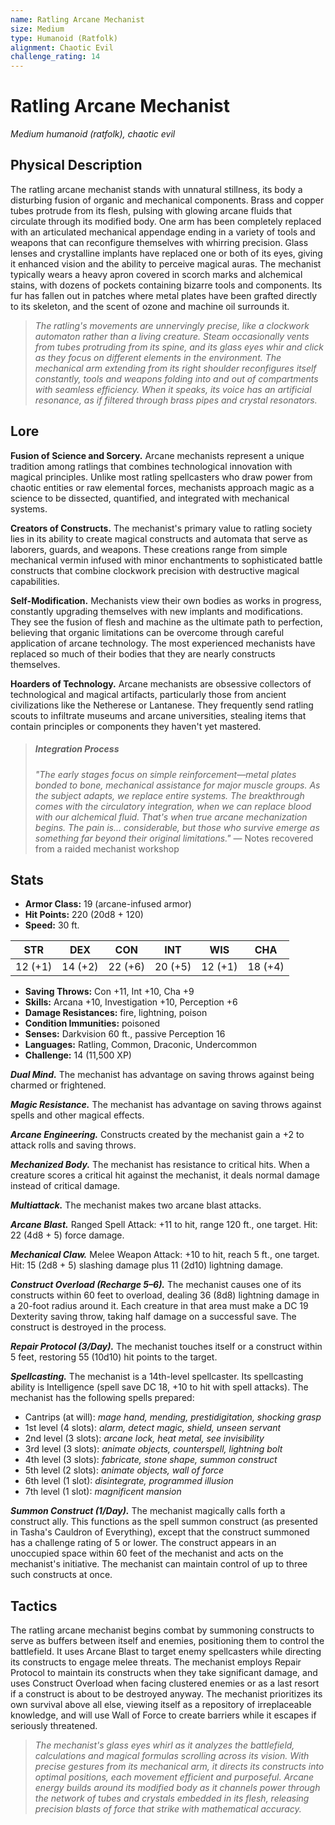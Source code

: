 ```yaml
---
name: Ratling Arcane Mechanist
size: Medium
type: Humanoid (Ratfolk)
alignment: Chaotic Evil
challenge_rating: 14
---
```


# Ratling Arcane Mechanist

*Medium humanoid (ratfolk), chaotic evil*

## Physical Description
The ratling arcane mechanist stands with unnatural stillness, its body a disturbing fusion of organic and mechanical components. Brass and copper tubes protrude from its flesh, pulsing with glowing arcane fluids that circulate through its modified body. One arm has been completely replaced with an articulated mechanical appendage ending in a variety of tools and weapons that can reconfigure themselves with whirring precision. Glass lenses and crystalline implants have replaced one or both of its eyes, giving it enhanced vision and the ability to perceive magical auras. The mechanist typically wears a heavy apron covered in scorch marks and alchemical stains, with dozens of pockets containing bizarre tools and components. Its fur has fallen out in patches where metal plates have been grafted directly to its skeleton, and the scent of ozone and machine oil surrounds it.

> *The ratling's movements are unnervingly precise, like a clockwork automaton rather than a living creature. Steam occasionally vents from tubes protruding from its spine, and its glass eyes whir and click as they focus on different elements in the environment. The mechanical arm extending from its right shoulder reconfigures itself constantly, tools and weapons folding into and out of compartments with seamless efficiency. When it speaks, its voice has an artificial resonance, as if filtered through brass pipes and crystal resonators.*

## Lore
**Fusion of Science and Sorcery.** Arcane mechanists represent a unique tradition among ratlings that combines technological innovation with magical principles. Unlike most ratling spellcasters who draw power from chaotic entities or raw elemental forces, mechanists approach magic as a science to be dissected, quantified, and integrated with mechanical systems.

**Creators of Constructs.** The mechanist's primary value to ratling society lies in its ability to create magical constructs and automata that serve as laborers, guards, and weapons. These creations range from simple mechanical vermin infused with minor enchantments to sophisticated battle constructs that combine clockwork precision with destructive magical capabilities.

**Self-Modification.** Mechanists view their own bodies as works in progress, constantly upgrading themselves with new implants and modifications. They see the fusion of flesh and machine as the ultimate path to perfection, believing that organic limitations can be overcome through careful application of arcane technology. The most experienced mechanists have replaced so much of their bodies that they are nearly constructs themselves.

**Hoarders of Technology.** Arcane mechanists are obsessive collectors of technological and magical artifacts, particularly those from ancient civilizations like the Netherese or Lantanese. They frequently send ratling scouts to infiltrate museums and arcane universities, stealing items that contain principles or components they haven't yet mastered.

> ##### Integration Process
> *"The early stages focus on simple reinforcement—metal plates bonded to bone, mechanical assistance for major muscle groups. As the subject adapts, we replace entire systems. The breakthrough comes with the circulatory integration, when we can replace blood with our alchemical fluid. That's when true arcane mechanization begins. The pain is... considerable, but those who survive emerge as something far beyond their original limitations."*
> — Notes recovered from a raided mechanist workshop

## Stats

- **Armor Class:** 19 (arcane-infused armor)
- **Hit Points:** 220 (20d8 + 120)
- **Speed:** 30 ft.

| STR     | DEX     | CON     | INT     | WIS     | CHA     |
|---------|---------|---------|---------|---------|---------|
| 12 (+1) | 14 (+2) | 22 (+6) | 20 (+5) | 12 (+1) | 18 (+4) |

- **Saving Throws:** Con +11, Int +10, Cha +9
- **Skills:** Arcana +10, Investigation +10, Perception +6
- **Damage Resistances:** fire, lightning, poison
- **Condition Immunities:** poisoned
- **Senses:** Darkvision 60 ft., passive Perception 16
- **Languages:** Ratling, Common, Draconic, Undercommon
- **Challenge:** 14 (11,500 XP)

***Dual Mind.*** The mechanist has advantage on saving throws against being charmed or frightened.

***Magic Resistance.*** The mechanist has advantage on saving throws against spells and other magical effects.

***Arcane Engineering.*** Constructs created by the mechanist gain a +2 to attack rolls and saving throws.

***Mechanized Body.*** The mechanist has resistance to critical hits. When a creature scores a critical hit against the mechanist, it deals normal damage instead of critical damage.

***Multiattack.*** The mechanist makes two arcane blast attacks.

***Arcane Blast.*** Ranged Spell Attack: +11 to hit, range 120 ft., one target. Hit: 22 (4d8 + 5) force damage.

***Mechanical Claw.*** Melee Weapon Attack: +10 to hit, reach 5 ft., one target. Hit: 15 (2d8 + 5) slashing damage plus 11 (2d10) lightning damage.

***Construct Overload (Recharge 5–6).*** The mechanist causes one of its constructs within 60 feet to overload, dealing 36 (8d8) lightning damage in a 20-foot radius around it. Each creature in that area must make a DC 19 Dexterity saving throw, taking half damage on a successful save. The construct is destroyed in the process.

***Repair Protocol (3/Day).*** The mechanist touches itself or a construct within 5 feet, restoring 55 (10d10) hit points to the target.

***Spellcasting.*** The mechanist is a 14th-level spellcaster. Its spellcasting ability is Intelligence (spell save DC 18, +10 to hit with spell attacks). The mechanist has the following spells prepared:

* Cantrips (at will): *mage hand, mending, prestidigitation, shocking grasp*
* 1st level (4 slots): *alarm, detect magic, shield, unseen servant*
* 2nd level (3 slots): *arcane lock, heat metal, see invisibility*
* 3rd level (3 slots): *animate objects, counterspell, lightning bolt*
* 4th level (3 slots): *fabricate, stone shape, summon construct*
* 5th level (2 slots): *animate objects, wall of force*
* 6th level (1 slot): *disintegrate, programmed illusion*
* 7th level (1 slot): *magnificent mansion*

***Summon Construct (1/Day).*** The mechanist magically calls forth a construct ally. This functions as the spell summon construct (as presented in Tasha's Cauldron of Everything), except that the construct summoned has a challenge rating of 5 or lower. The construct appears in an unoccupied space within 60 feet of the mechanist and acts on the mechanist's initiative. The mechanist can maintain control of up to three such constructs at once.

## Tactics
The ratling arcane mechanist begins combat by summoning constructs to serve as buffers between itself and enemies, positioning them to control the battlefield. It uses Arcane Blast to target enemy spellcasters while directing its constructs to engage melee threats. The mechanist employs Repair Protocol to maintain its constructs when they take significant damage, and uses Construct Overload when facing clustered enemies or as a last resort if a construct is about to be destroyed anyway. The mechanist prioritizes its own survival above all else, viewing itself as a repository of irreplaceable knowledge, and will use Wall of Force to create barriers while it escapes if seriously threatened.

> *The mechanist's glass eyes whirl as it analyzes the battlefield, calculations and magical formulas scrolling across its vision. With precise gestures from its mechanical arm, it directs its constructs into optimal positions, each movement efficient and purposeful. Arcane energy builds around its modified body as it channels power through the network of tubes and crystals embedded in its flesh, releasing precision blasts of force that strike with mathematical accuracy.*

